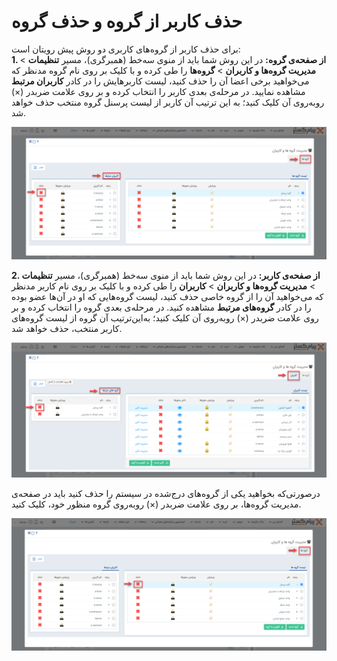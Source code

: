 # حذف کاربر از گروه و حذف گروه 

برای حذف کاربر از گروه‌های کاربری دو روش پیش رویتان است:<br>
**1. از صفحه‌ی گروه:** در این روش شما باید از منوی سه‌خط (همبرگری)، مسیر **تنظیمات** > **مدیریت گروه‌ها و کاربران** > **گروه‌ها** را طی کرده و با کلیک بر روی نام گروه مدنظر که می‌خواهید برخی اعضا آن را حذف کنید، لیست کاربرهایش را در کادر **کاربران مرتبط** مشاهده نمایید. در مرحله‌ی بعدی کاربر را انتخاب کرده و بر روی علامت ضربدر (×) روبه‌روی آن کلیک کنید؛ به این ترتیب آن کاربر از لیست پرسنل گروه منتخب حذف خواهد شد.

![حذف کاربر از گروه کاربری از صفحه‌ی گروه](./Images/RemoveUserFromGroup1.png)

**2. از صفحه‌ی کاربر:** در این روش شما باید از منوی سه‌خط (همبرگری)، مسیر **تنظیمات** > **مدیریت گروه‌ها و کاربران** > **کاربران** را طی کرده و با کلیک بر روی نام کاربر مدنظر که می‌خواهید آن را از گروه خاصی حذف کنید، لیست گروه‌هایی که او در آن‌ها عضو بوده را در کادر **گروه‌های مرتبط** مشاهده کنید. در مرحله‌ی بعدی گروه را انتخاب کرده و بر روی علامت ضربدر (×) روبه‌روی آن کلیک کنید؛ به‌این‌ترتیب آن گروه از لیست گروه‌های کاربر منتخب، حذف خواهد شد.

![حذف کاربر از گروه کاربری از صفحه‌ی کاربر](./Images/RemoveUserFromGroup2.png)

درصورتی‌که بخواهید یکی از گروه‌های درج‌شده در سیستم را حذف کنید باید در صفحه‌ی مدیریت گروه‌ها، بر روی علامت ضربدر (×) روبه‌روی گروه منظور خود، کلیک کنید. 

![حذف گروه کاربری](./Images/DeleteGroup.png)
